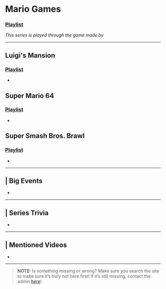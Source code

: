 # Mario Games
### [Playlist](https://www.youtube.com/playlist?list=PLwljWXtmIKiQ9efzWarjlTk3y8k2jbz7H)
*This series is played through the game []() made by []()*

----

## Luigi's Mansion
### [Playlist](https://www.youtube.com/playlist?list=PLwljWXtmIKiQ-vq4qZtrfS_lb5C1bozGE)
- 

## Super Mario 64
### [Playlist](https://www.youtube.com/playlist?list=PLwljWXtmIKiSOt3klchwGyCWcrDV-pSfl)
- 

## Super Smash Bros. Brawl
### [Playlist](https://www.youtube.com/playlist?list=PLwljWXtmIKiQ8d2YwixjO-BQrFvaaZC0l)
- 

----

## | Big Events
- 

----

## | Series Trivia
- 

----
 
## | Mentioned Videos
- []()
 
----
 
> **NOTE:** Is something missing or wrong? Make sure you search the site to make sure it’s truly not here first! If it’s still missing, contact the admin [here](../chapter_2.md)!